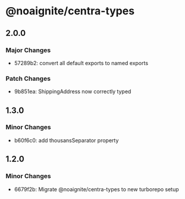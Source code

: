# @noaignite/centra-types

## 2.0.0

### Major Changes

- 57289b2: convert all default exports to named exports

### Patch Changes

- 9b851ea: ShippingAddress now correctly typed

## 1.3.0

### Minor Changes

- b60f6c0: add thousansSeparator property

## 1.2.0

### Minor Changes

- 6679f2b: Migrate @noaignite/centra-types to new turborepo setup
